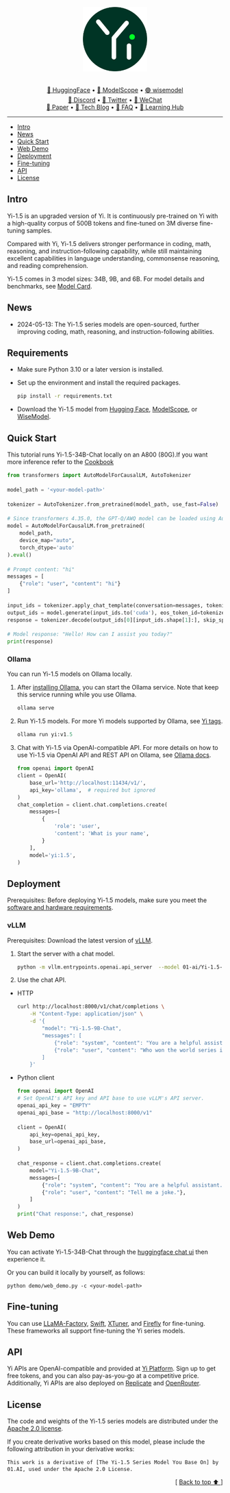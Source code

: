 <div align="center">

<picture> 
  <img src="https://raw.githubusercontent.com/01-ai/Yi/main/assets/img/Yi_logo_icon_light.svg" width="150px">
</picture>

</div>

<br/>

<p align="center">
  <a href="https://huggingface.co/01-ai">🤗 HuggingFace</a> •
  <a href="https://www.modelscope.cn/organization/01ai/">🤖 ModelScope</a> •
  <a href="https://wisemodel.cn/organization/01.AI">🟣 wisemodel</a> 
  <br/>
  <a href="https://discord.gg/hYUwWddeAu">👾 Discord</a> •
  <a href="https://twitter.com/01ai_yi">🐤 Twitter</a> •
  <a href="https://github.com/01-ai/Yi-1.5/issues/2">💬 WeChat</a> 
  <br/>
  <a href="https://arxiv.org/abs/2403.04652">📝 Paper</a> •
  <a href="https://01-ai.github.io/">💪 Tech Blog</a> •
  <a href="https://github.com/01-ai/Yi/tree/main?tab=readme-ov-file#faq">🙌 FAQ</a> •
  <a href="https://github.com/01-ai/Yi/tree/main?tab=readme-ov-file#learning-hub">📗 Learning Hub</a>
</p>

---

- [Intro](#intro)
- [News](#news)
- [Quick Start](#quick-start)
- [Web Demo](#web-demo)
- [Deployment](#deployment)
- [Fine-tuning](#fine-tuning)
- [API](#api)
- [License](#license)

## Intro

Yi-1.5 is an upgraded version of Yi. It is continuously pre-trained on Yi with a high-quality corpus of 500B tokens and fine-tuned on 3M diverse fine-tuning samples. 

Compared with Yi, Yi-1.5 delivers stronger performance in coding, math, reasoning, and instruction-following capability, while still maintaining excellent capabilities in language understanding, commonsense reasoning, and reading comprehension. 

Yi-1.5 comes in 3 model sizes: 34B, 9B, and 6B. For model details and benchmarks, see [Model Card](https://huggingface.co/collections/01-ai/yi-15-2024-05-663f3ecab5f815a3eaca7ca8).

## News

- 2024-05-13: The Yi-1.5 series models are open-sourced, further improving coding, math, reasoning, and instruction-following abilities. 

## Requirements

- Make sure Python 3.10 or a later version is installed.

- Set up the environment and install the required packages.

  ```bash
  pip install -r requirements.txt
  ```
  
- Download the Yi-1.5 model from [Hugging Face](https://huggingface.co/01-ai), [ModelScope](https://www.modelscope.cn/organization/01ai/), or [WiseModel](https://wisemodel.cn/organization/01.AI).

## Quick Start

This tutorial runs Yi-1.5-34B-Chat locally on an A800 (80G).If you want more inference refer to the [Cookbook](https://github.com/01-ai/Yi/tree/main/Cookbook)

  ```python
  from transformers import AutoModelForCausalLM, AutoTokenizer
  
  model_path = '<your-model-path>'
  
  tokenizer = AutoTokenizer.from_pretrained(model_path, use_fast=False)
  
  # Since transformers 4.35.0, the GPT-Q/AWQ model can be loaded using AutoModelForCausalLM.
  model = AutoModelForCausalLM.from_pretrained(
      model_path,
      device_map="auto",
      torch_dtype='auto'
  ).eval()
  
  # Prompt content: "hi"
  messages = [
      {"role": "user", "content": "hi"}
  ]
  
  input_ids = tokenizer.apply_chat_template(conversation=messages, tokenize=True, return_tensors='pt')
  output_ids = model.generate(input_ids.to('cuda'), eos_token_id=tokenizer.eos_token_id)
  response = tokenizer.decode(output_ids[0][input_ids.shape[1]:], skip_special_tokens=True)
  
  # Model response: "Hello! How can I assist you today?"
  print(response)
  ```

### Ollama 




You can run Yi-1.5 models on Ollama locally.

1. After [installing Ollama](https://github.com/ollama/ollama/tree/main/docs), you can start the Ollama service. Note that keep this service running while you use Ollama.
  
    ```python
    ollama serve
    ```

2. Run Yi-1.5 models. For more Yi models supported by Ollama, see [Yi tags](https://ollama.com/library/yi/tags).
   
    ```python
    ollama run yi:v1.5
    ```

3. Chat with Yi-1.5 via OpenAI-compatible API. For more details on how to use Yi-1.5 via OpenAI API and REST API on Ollama, see [Ollama docs](https://github.com/ollama/ollama/tree/main/docs).

    ```python
    from openai import OpenAI
    client = OpenAI(
        base_url='http://localhost:11434/v1/',
        api_key='ollama',  # required but ignored
    )
    chat_completion = client.chat.completions.create(
        messages=[
            {
                'role': 'user',
                'content': 'What is your name',
            }
        ],
        model='yi:1.5',
    )
    ```

## Deployment

Prerequisites: Before deploying Yi-1.5 models, make sure you meet the [software and hardware requirements](https://github.com/01-ai/Yi/tree/main?tab=readme-ov-file#software-requirements). 

### vLLM

Prerequisites: Download the latest version of [vLLM](https://docs.vllm.ai/en/latest/getting_started/installation.html).

1. Start the server with a chat model.

    ```bash
    python -m vllm.entrypoints.openai.api_server  --model 01-ai/Yi-1.5-9B-Chat  --served-model-name Yi-1.5-9B-Chat
    ```

2. Use the chat API.

  - HTTP

    ```bash
    curl http://localhost:8000/v1/chat/completions \
        -H "Content-Type: application/json" \
        -d '{
            "model": "Yi-1.5-9B-Chat",
            "messages": [
                {"role": "system", "content": "You are a helpful assistant."},
                {"role": "user", "content": "Who won the world series in 2020?"}
            ]
        }'
    ```

  - Python client

    ```python
    from openai import OpenAI
    # Set OpenAI's API key and API base to use vLLM's API server.
    openai_api_key = "EMPTY"
    openai_api_base = "http://localhost:8000/v1"
    
    client = OpenAI(
        api_key=openai_api_key,
        base_url=openai_api_base,
    )
    
    chat_response = client.chat.completions.create(
        model="Yi-1.5-9B-Chat",
        messages=[
            {"role": "system", "content": "You are a helpful assistant."},
            {"role": "user", "content": "Tell me a joke."},
        ]
    )
    print("Chat response:", chat_response)
    ```

## Web Demo

You can activate Yi-1.5-34B-Chat through the [huggingface chat ui](https://huggingface.co/chat/settings/01-ai/Yi-1.5-34B-Chat/) then experience it.

Or you can build it locally by yourself, as follows:
```
python demo/web_demo.py -c <your-model-path>
```

## Fine-tuning

You can use [LLaMA-Factory](https://github.com/hiyouga/LLaMA-Factory), [Swift](https://github.com/modelscope/swift), [XTuner](https://github.com/InternLM/xtuner), and [Firefly](https://github.com/yangjianxin1/Firefly) for fine-tuning. These frameworks all support fine-tuning the Yi series models.

## API

Yi APIs are OpenAI-compatible and provided at [Yi Platform](https://platform.lingyiwanwu.com/). Sign up to get free tokens, and you can also pay-as-you-go at a competitive price. Additionally, Yi APIs are also deployed on [Replicate](https://replicate.com/search?query=01+ai) and [OpenRouter](https://openrouter.ai/models?q=01%20ai). 

## License

The code and weights of the Yi-1.5 series models are distributed under the [Apache 2.0 license](https://github.com/01-ai/Yi/blob/main/LICENSE).

If you create derivative works based on this model, please include the following attribution in your derivative works:

    This work is a derivative of [The Yi-1.5 Series Model You Base On] by 01.AI, used under the Apache 2.0 License.

<p align="right"> [
  <a href="#top">Back to top ⬆️ </a>  ] 
</p>
